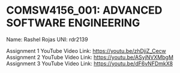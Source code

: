 # COMSW4156_001: ADVANCED SOFTWARE ENGINEERING

Name: Rashel Rojas
UNI:  rdr2139

Assignment 1 YouTube Video Link: https://youtu.be/zhDjiZ_Cecw 
Assignment 2 YouTube Video Link: https://youtu.be/ASyjNVXMbgM
Assignment 3 YouTube Video Link: https://youtu.be/dF6vNFDmkX8 
